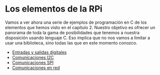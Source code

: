 [//]: # (-*- mode: markdown; coding: utf-8 -*-)

# Los elementos de la RPi

Vamos a ver ahora una serie de ejemplos de programación en C de los
elementos que hemos visto en el capítulo 2.  Nuestro objetivo es
ofrecer un panorama de toda la gama de posibilidades que tenemos a
nuestra disposición usando lenguaje C.  Eso implica que no nos vamos a
limitar a usar una biblioteca, sino todas las que en este momento
conozco.


* [Entradas y salidas digitales](gpio.md)
* [Comunicaciones I2C](i2c.md)
* [Comunicaciones SPI](spi.md)
* [Comunicaciones en red](net.md)
